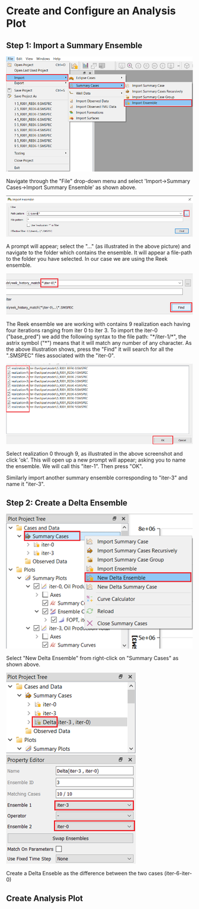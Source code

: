 # Create and Configure an Analysis Plot

## Step 1: Import a Summary Ensemble
![Image](./Resources/Pictures/import_ensemble.png) 


Navigate through the "File" drop-down menu and select 'Import->Summary Cases->Import Summary Ensemble' as shown above. 

![Image](./Resources/Pictures/file_location.png) 


A prompt will appear; select the "..." (as illustrated in the above picture) and navigate to the folder which contains the ensemble. It will appear a file-path to the folder you have selected. In our case we are using the Reek ensemble. 

![Image](Resources/Pictures/find_ensemble.png) 


The Reek ensemble we are working with contains 9 realization each having four iterations ranging from iter 0 to iter 3. To import the iter-0 ("base_pred") we add the following syntax to the file path: "\*/iter-1/\*", the astrix symbol ("\*") means that it will match any number of any character. As the above illustration shows, press the "Find" it will search for all the ".SMSPEC" files associated with the "iter-0".

![Image](Resources/Pictures/select_ensemble.png)

Select realization 0 through 9, as illustrated in the above screenshot and click 'ok'. This will open up a new prompt will appear; asking you to name the ensemble. We will call this "iter-1". Then press "OK".

Similarly import another summary ensemble corresponding to "iter-3" and name it "iter-3".

## Step 2: Create a Delta Ensemble 

![Image](Resources/Pictures/rightclick_summarycases.png) 

Select "New Delta Ensemble" from right-click on "Summary Cases" as shown above.

![Image](Resources/Pictures/select_delta_ensemble.png) 

Create a Delta Enseble as the difference between the two cases (iter-6-iter-0)


## Create Analysis Plot
